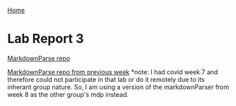 [Home](../index.md)

# Lab Report 3


[MarkdownParse repo](https://github.com/ravishende/markdown-parser)

[MarkdownParse repo from previous week](https://github.com/ravishende/markdown-parser)
*note: I had covid week 7 and therefore could not participate in that lab or do it remotely due to its inherant group nature. So, I am using a version of the markdownParser from week 8 as the other group's mdp instead.




